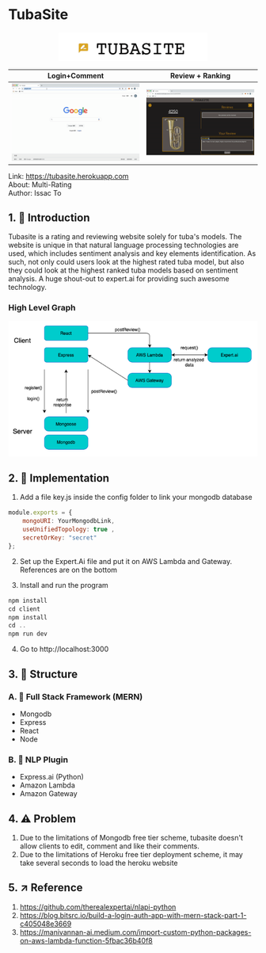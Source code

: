 # TubaSite

<p align="center">
<img src="Images/logo.png" width="300px">
</p>

| Login+Comment        | Review + Ranking           | 
| ------------- |:-------------:| 
| <img src="Images/Demonstration1.gif" color= "white" width=100%/>   | <img src="Images/Demonstration2.gif" width=100%/> |


Link: https://tubasite.herokuapp.com 
<br/>About: Multi-Rating
<br/>Author: Issac To

## 1. 🎉 Introduction

Tubasite is a rating and reviewing website solely for tuba's models.  The website is unique in that natural language processing technologies are used, which includes sentiment analysis and key elements identification. As such, not only could users look at the highest rated tuba model, but also they could look at the highest ranked tuba models based on sentiment analysis. A huge shout-out to expert.ai for providing such awesome technology.

### High Level Graph

<img src="Images/Graph.png" width="700px">


## 2.  📝 Implementation

1. Add a file key.js inside the config folder to link your mongodb database
``` javascript
module.exports = {
    mongoURI: YourMongodbLink,
    useUnifiedTopology: true ,
    secretOrKey: "secret"
};
```
2. Set up the Expert.Ai file and put it on AWS Lambda and Gateway. References are on the bottom

3. Install and run the program
```javascript 
npm install
cd client
npm install
cd ..
npm run dev  
```

4. Go to http://localhost:3000

## 3. 📌 Structure



### A. 💎 Full Stack Framework (MERN)
* Mongodb
* Express
* React
* Node

### B. 🚀 NLP Plugin
* Express.ai (Python)
* Amazon Lambda
* Amazon Gateway




## 4.  ⚠️ Problem
1. Due to the limitations of Mongodb free tier scheme, tubasite doesn't allow clients to edit, comment and like their comments. 
2. Due to the limitations of Heroku free tier deployment scheme, it may take several seconds to load the heroku website

## 5.  ↗️ Reference
1. https://github.com/therealexpertai/nlapi-python
2. https://blog.bitsrc.io/build-a-login-auth-app-with-mern-stack-part-1-c405048e3669
3. https://manivannan-ai.medium.com/import-custom-python-packages-on-aws-lambda-function-5fbac36b40f8



